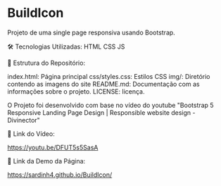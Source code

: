 # BuildIcon
Projeto de uma single page responsiva usando Bootstrap.

🛠️ Tecnologias Utilizadas: HTML CSS JS

📂 Estrutura do Repositório:

index.html: Página principal 
css/styles.css: Estilos CSS 
img/: Diretório contendo as imagens do site 
README.md: Documentação com as informações sobre o projeto. 
LICENSE: licença.

O Projeto foi desenvolvido com base no vídeo do youtube "Bootstrap 5 Responsive Landing Page Design | Responsible website design - Divinector"

🔗 Link do Vídeo:

https://youtu.be/DFUT5s5SasA

🔗 Link da Demo da Página:

https://sardinh4.github.io/BuildIcon/

